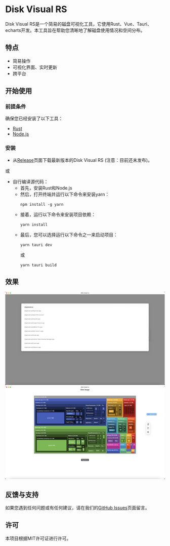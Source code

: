 # Disk Visual RS

Disk Visual RS是一个简易的磁盘可视化工具，它使用Rust、Vue、Tauri、echarts开发。本工具旨在帮助您清晰地了解磁盘使用情况和空间分布。

## 特点
- 简易操作
- 可视化界面、实时更新
- 跨平台

## 开始使用

### 前提条件
确保您已经安装了以下工具：
- [Rust](https://www.rust-lang.org/)
- [Node.js](https://nodejs.org/en)

### 安装

- 从[Release](URL)页面下载最新版本的Disk Visual RS (注意：目前还未发布)。

或

- 自行编译源代码：
    - 首先，安装Rust和Node.js
    - 然后，打开终端并运行以下命令来安装yarn：
      ```
      npm install -g yarn
      ```
    - 接着，运行以下命令来安装项目依赖：
      ```
      yarn install
      ```
    - 最后，您可以选择运行以下命令之一来启动项目：
      ```
      yarn tauri dev
      ```
      或
      ```
      yarn tauri build
      ```
## 效果
![Alt text](image-1.png)
![Alt text](image.png)

## 反馈与支持
如果您遇到任何问题或有任何建议，请在我们的[GitHub Issues](https://gitee.com/yang_zi_chun/disk-visual-rs/issues)页面留言。

## 许可
本项目根据MIT许可证进行许可。